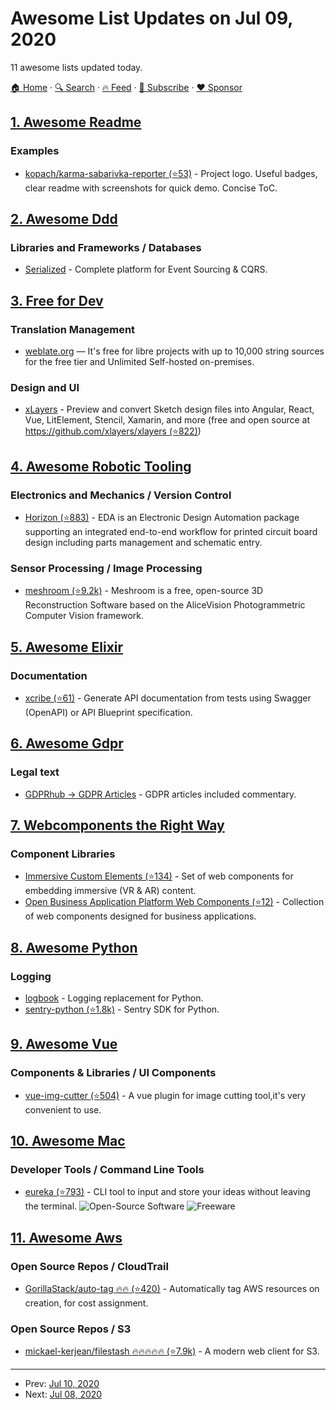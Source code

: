 # Awesome List Updates on Jul 09, 2020

11 awesome lists updated today.

[🏠 Home](/README.md) · [🔍 Search](https://www.trackawesomelist.com/search/) · [🔥 Feed](https://www.trackawesomelist.com/rss.xml) · [📮 Subscribe](https://trackawesomelist.us17.list-manage.com/subscribe?u=d2f0117aa829c83a63ec63c2f&id=36a103854c) · [❤️  Sponsor](https://github.com/sponsors/theowenyoung)



## [1. Awesome Readme](/content/matiassingers/awesome-readme/README.md)

### Examples

*   [kopach/karma-sabarivka-reporter (⭐53)](https://github.com/kopach/karma-sabarivka-reporter#readme) - Project logo. Useful badges, clear readme with screenshots for quick demo. Concise ToC.

## [2. Awesome Ddd](/content/heynickc/awesome-ddd/README.md)

### Libraries and Frameworks / Databases

*   [Serialized](https://serialized.io) - Complete platform for Event Sourcing & CQRS.

## [3. Free for Dev](/content/ripienaar/free-for-dev/README.md)

### Translation Management

*   [weblate.org](https://weblate.org/) — It's free for libre projects with up to 10,000 string sources for the free tier and Unlimited Self-hosted on-premises.

### Design and UI

*   [xLayers](https://xlayers.dev) - Preview and convert Sketch design files into Angular, React, Vue, LitElement, Stencil, Xamarin, and more (free and open source at [https://github.com/xlayers/xlayers (⭐822)](https://github.com/xlayers/xlayers))

## [4. Awesome Robotic Tooling](/content/protontypes/awesome-robotic-tooling/README.md)

### Electronics and Mechanics / Version Control

*   [Horizon (⭐883)](https://github.com/horizon-eda/horizon) - EDA is an Electronic Design Automation package supporting an integrated end-to-end workflow for printed circuit board design including parts management and schematic entry.

### Sensor Processing / Image Processing

*   [meshroom (⭐9.2k)](https://github.com/alicevision/meshroom) - Meshroom is a free, open-source 3D Reconstruction Software based on the AliceVision Photogrammetric Computer Vision framework.

## [5. Awesome Elixir](/content/h4cc/awesome-elixir/README.md)

### Documentation

*   [xcribe (⭐61)](https://github.com/brainn-co/xcribe) - Generate API documentation from tests using Swagger (OpenAPI) or API Blueprint specification.

## [6. Awesome Gdpr](/content/bakke92/awesome-gdpr/README.md)

### Legal text

*   [GDPRhub -> GDPR Articles](https://gdprhub.eu/index.php?title=Category:GDPR_Articles) - GDPR articles included commentary.

## [7. Webcomponents the Right Way](/content/mateusortiz/webcomponents-the-right-way/README.md)

### Component Libraries

*   [Immersive Custom Elements (⭐134)](https://github.com/MozillaReality/immersive-custom-elements) - Set of web components for embedding immersive (VR & AR) content.
*   [Open Business Application Platform Web Components (⭐12)](https://github.com/openbap/obap-elements) - Collection of web components designed for business applications.

## [8. Awesome Python](/content/vinta/awesome-python/README.md)

### Logging

*   [logbook](http://logbook.readthedocs.io/en/stable/) - Logging replacement for Python.
*   [sentry-python (⭐1.8k)](https://github.com/getsentry/sentry-python) - Sentry SDK for Python.

## [9. Awesome Vue](/content/vuejs/awesome-vue/README.md)

### Components & Libraries / UI Components

*   [vue-img-cutter (⭐504)](https://github.com/acccccccb/vue-img-cutter) - A vue plugin for image cutting tool,it's very convenient to use.

## [10. Awesome Mac](/content/jaywcjlove/awesome-mac/README.md)

### Developer Tools / Command Line Tools

*   [eureka (⭐793)](https://github.com/simeg/eureka) - CLI tool to input and store your ideas without leaving the terminal. ![Open-Source Software](https://jaywcjlove.github.io/sb/ico/min-oss.svg "Open Source Software") ![Freeware](https://jaywcjlove.github.io/sb/ico/min-free.svg "Freeware")

## [11. Awesome Aws](/content/donnemartin/awesome-aws/README.md)

### Open Source Repos / CloudTrail

*   [GorillaStack/auto-tag :fire::fire: (⭐420)](https://github.com/GorillaStack/auto-tag) - Automatically tag AWS resources on creation, for cost assignment.

### Open Source Repos / S3

*   [mickael-kerjean/filestash :fire::fire::fire::fire::fire: (⭐7.9k)](https://github.com/mickael-kerjean/filestash) - A modern web client for S3.

---

- Prev: [Jul 10, 2020](/content/2020/07/10/README.md)
- Next: [Jul 08, 2020](/content/2020/07/08/README.md)